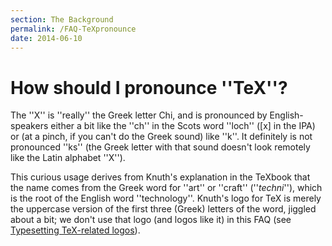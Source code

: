 ```yaml
---
section: The Background
permalink: /FAQ-TeXpronounce
date: 2014-06-10
---
```


# How should I pronounce ''TeX''?

The ''X'' is ''really'' the Greek letter 
Chi, and is pronounced by
English-speakers either a bit like the ''ch'' in the Scots word ''loch''
([x] in the IPA) or (at a pinch, if you can't do the Greek sound) like
''k''.  It definitely is not pronounced ''ks'' (the Greek letter with that
sound doesn't look remotely like the Latin alphabet ''X'').

This curious usage derives from Knuth's explanation in the TeXbook
that the name comes from the Greek word for ''art'' or ''craft''
(''_techni_''),
which is the root of the English word ''technology''.  Knuth's logo for TeX is
merely the uppercase version of the first three (Greek) letters of the
word, jiggled about a bit; we don't use that logo (and logos like it)
in this FAQ (see 
[Typesetting TeX-related logos](FAQ-logos.md)).

